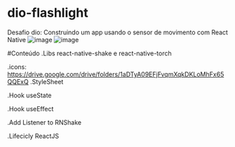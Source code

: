 # dio-flashlight

Desafio dio: Construindo um app usando o sensor de movimento com React Native
![image](https://user-images.githubusercontent.com/74019894/175119480-abcc6b12-a740-4360-8f25-b3e9d90f27c0.png)
![image](https://user-images.githubusercontent.com/74019894/175119583-1dba155f-674a-4fb4-9899-d07b620128c6.png)

#Conteúdo
.Libs react-native-shake e react-native-torch

.icons: https://drive.google.com/drive/folders/1aDTyA09EFjFvqmXqkDKLoMhFx65QQExQ
.StyleSheet

.Hook useState

.Hook useEffect

.Add Listener to RNShake

.Lifecicly ReactJS

